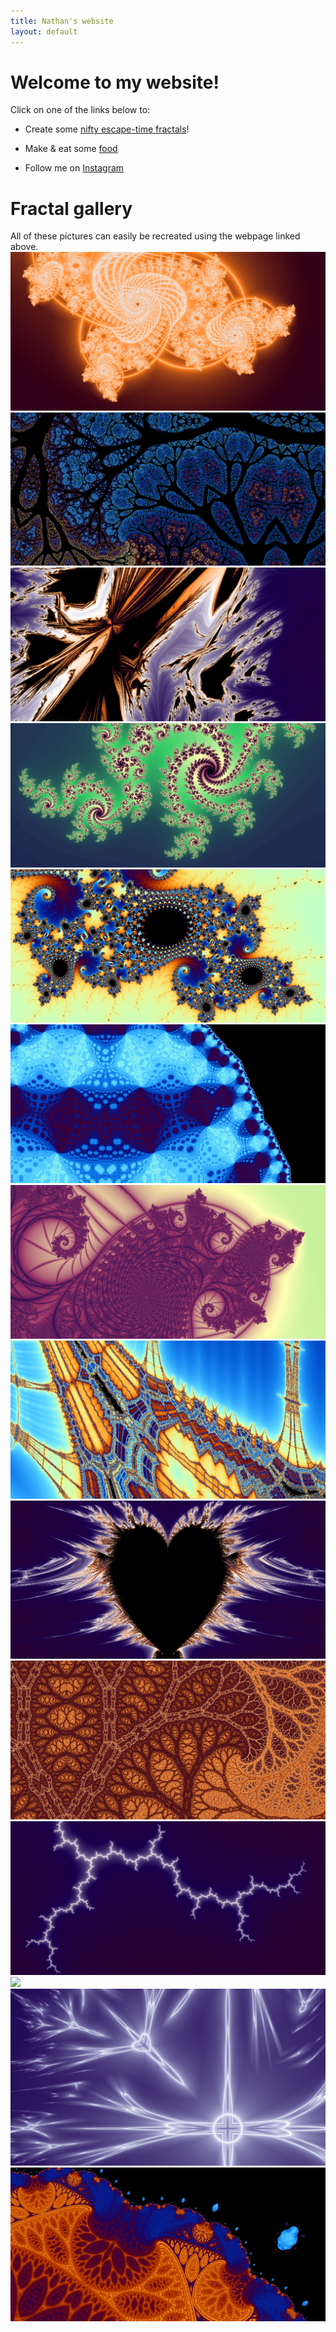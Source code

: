 ```yaml
---
title: Nathan's website
layout: default
---
```

# Welcome to my website!
Click on one of the links below to:

* Create some [nifty escape-time fractals](fractals)!

* Make & eat some [food](food)

* Follow me on [Instagram](https://www.instagram.com/nat.han_solo.mon)

# Fractal gallery
All of these pictures can easily be recreated using the webpage linked above.
![](gallery/Rachel%27s%20colorscheme.png)
![](gallery/Faeryflower.png)
![](gallery/Creepy%20chaos.png)
![](gallery/Zesty%20heartache.png)
![](gallery/Zlzvzvlbzblz.png)
![](gallery/Gourmet%20cabbage.png)
![](gallery/Beet%20colored%20fractal.png)
![](gallery/Soul-suffocating%20sorrow.png)
![](gallery/Heart.png)
![](gallery/Adrenaline-inducing%20despair.png)
![](gallery/Lightning.png)
![](gallery/Rgrhgrhaghhagrhahrharehber.png)
![](gallery/Wonk.png)
![](gallery/Withering%20sanity.png)
